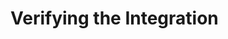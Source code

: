 [title]: # (Verify)
[tags]: # (introduction)
[priority]: # (3)
# Verifying the Integration

<!-- add information on how to verify that the integration works -->
